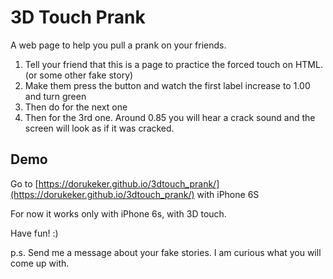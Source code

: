 # 3D Touch Prank

A web page to help you pull a prank on your friends.

1. Tell your friend that this is a page to practice the forced touch on HTML. (or some other fake story)
2. Make them press the button and watch the first label increase to 1.00 and turn green
3. Then do for the next one
4. Then for the 3rd one. Around 0.85 you will hear a crack sound and the screen will look as if it was cracked.

## Demo
Go to [https://dorukeker.github.io/3dtouch_prank/](https://dorukeker.github.io/3dtouch_prank/) with iPhone 6S

For now it works only with iPhone 6s, with 3D touch.

Have fun! :)

p.s. Send me a message about your fake stories. I am curious what you will come up with.
